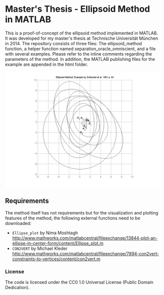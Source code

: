 # Master's Thesis - Ellipsoid Method in MATLAB #

This is a proof-of-concept of the ellipsoid method implemented in MATLAB. It
was developed for my master's thesis at Technische Universität München in 2014.
The repository consists of three files: The ellipsoid_method function, a helper function named
separation_oracle_omniscient, and a file with several examples. Please refer to the
inline comments regarding the parameters of the method. In addition, the MATLAB publishing files
for the example are appended in the html folder.

![Screenshot of the ellipsoid method](https://raw.githubusercontent.com/mrflory/masters-thesis-ellipsoid/master/screenshot.png)

## Requirements ##

The method itself has not requirements but for the visualization and plotting
features of the method, the following external functions need to be downloaded:

 * `Ellipse_plot` by Nima Moshtagh http://www.mathworks.com/matlabcentral/fileexchange/13844-plot-an-ellipse-in-center-form/content/Ellipse_plot.m
 * `CON2VERT` by Michael Kleder http://www.mathworks.com/matlabcentral/fileexchange/7894-con2vert-constraints-to-vertices/content/con2vert.m

### License ###

The code is licensed under the CC0 1.0 Universal License (Public Domain Dedication).